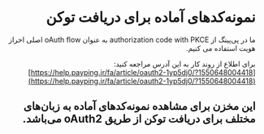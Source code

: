 <div dir='rtl'>
  
# نمونه‌کدهای آماده برای دریافت توکن

ما در پی‌پینگ از authorization code with PKCE به عنوان oAuth flow اصلی احراز هویت استفاده می کنیم.

برای اطلاع از روند کار به این آدرس مراجعه کنید:
[https://help.payping.ir/fa/article/oauth2-1yp5dj0/?1550648004418](https://help.payping.ir/fa/article/oauth2-1yp5dj0/?1550648004418)

## این مخزن برای مشاهده نمونه‌کدهای آماده به زبان‌های مختلف برای دریافت توکن از طریق oAuth2 می‌باشد.
</div>
